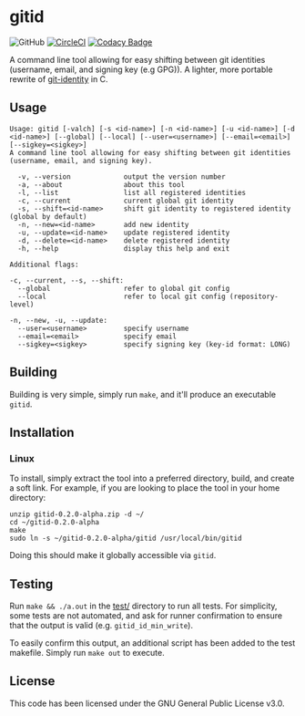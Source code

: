 # gitid
![GitHub](https://img.shields.io/github/license/Luiserebii/gitid?color=222222)
[![CircleCI](https://circleci.com/gh/Luiserebii/gitid.svg?style=svg)](https://circleci.com/gh/Luiserebii/gitid)
[![Codacy Badge](https://api.codacy.com/project/badge/Grade/cdba0bbafbf2465eac0e3f1e8302342a)](https://www.codacy.com/manual/Luiserebii/gitid?utm_source=github.com&amp;utm_medium=referral&amp;utm_content=Luiserebii/gitid&amp;utm_campaign=Badge_Grade)

A command line tool allowing for easy shifting between git identities (username, email, and signing key (e.g GPG)). A lighter, more portable rewrite of [git-identity](https://github.com/Luiserebii/git-identity) in C.

## Usage
```
Usage: gitid [-valch] [-s <id-name>] [-n <id-name>] [-u <id-name>] [-d <id-name>] [--global] [--local] [--user=<username>] [--email=<email>] [--sigkey=<sigkey>]
A command line tool allowing for easy shifting between git identities (username, email, and signing key).

  -v, --version             output the version number
  -a, --about               about this tool
  -l, --list                list all registered identities
  -c, --current             current global git identity
  -s, --shift=<id-name>     shift git identity to registered identity (global by default)
  -n, --new=<id-name>       add new identity
  -u, --update=<id-name>    update registered identity
  -d, --delete=<id-name>    delete registered identity
  -h, --help                display this help and exit

Additional flags:

-c, --current, --s, --shift:
  --global                  refer to global git config
  --local                   refer to local git config (repository-level)

-n, --new, -u, --update:
  --user=<username>         specify username
  --email=<email>           specify email
  --sigkey=<sigkey>         specify signing key (key-id format: LONG)
```

## Building

Building is very simple, simply run `make`, and it'll produce an executable `gitid`.

## Installation
### Linux
To install, simply extract the tool into a preferred directory, build, and create a soft link. For example, if you are looking to place the tool in your home directory:
```
unzip gitid-0.2.0-alpha.zip -d ~/
cd ~/gitid-0.2.0-alpha
make
sudo ln -s ~/gitid-0.2.0-alpha/gitid /usr/local/bin/gitid
```

Doing this should make it globally accessible via `gitid`. 

## Testing

Run `make && ./a.out` in the [test/](./test) directory to run all tests. For simplicity, some tests are not automated, and ask for runner confirmation to ensure that the output is valid (e.g. `gitid_id_min_write`).

To easily confirm this output, an additional script has been added to the test makefile. Simply run `make out` to execute.

## License
This code has been licensed under the GNU General Public License v3.0.
